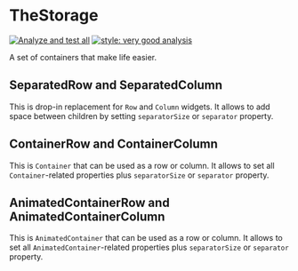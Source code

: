 # TheStorage

[![Analyze and test all][analyze_and_test_badge]][analyze_and_test_link]
[![style: very good analysis][very_good_analysis_badge]][very_good_analysis_link]

A set of containers that make life easier.

## SeparatedRow and SeparatedColumn

This is drop-in replacement for `Row` and `Column` widgets. It allows to add space between children by setting `separatorSize` or `separator` property.

## ContainerRow and ContainerColumn

This is `Container` that can be used as a row or column. It allows to set all `Container`-related properties plus `separatorSize` or `separator` property.

## AnimatedContainerRow and AnimatedContainerColumn

This is `AnimatedContainer` that can be used as a row or column. It allows to set all `AnimatedContainer`-related properties plus `separatorSize` or `separator` property.

[analyze_and_test_badge]: https://github.com/nesquikm/the_containers/actions/workflows/analyze-and-test.yaml/badge.svg
[analyze_and_test_link]: https://github.com/nesquikm/the_containers/actions/workflows/analyze-and-test.yaml
[very_good_analysis_badge]: https://img.shields.io/badge/style-very_good_analysis-B22C89.svg
[very_good_analysis_link]: https://pub.dev/packages/very_good_analysis
